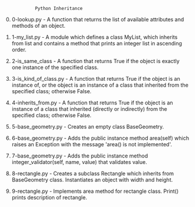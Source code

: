 				Python Inheritance
0. 0-lookup.py - A function that returns the list of available attributes and methods of an object.

1. 1-my_list.py - A module which defines a class MyList, which inherits from list and contains a method that prints an integer list in ascending order.

2. 2-is_same_class - A function that returns True if the object is exactly one instance of the specified class.

3. 3-is_kind_of_class.py - A function that returns True if the object is an instance of, or the object is an instance of a class that inherited from the specified class; otherwise False.

4. 4-inherits_from.py - A function that returns True if the object is an instance of a class that inherited (directly or indirectly) from the specified class; otherwise False.

5. 5-base_geometry.py - Creates an empty class BaseGeometry.

6. 6-base_geometry.py - Adds the public instance method area(self) which raises an Exception with the message 'area() is not implemented'.

7. 7-base_geometry.py - Adds the public instance method integer_validator(self, name, value) that validates value.

8. 8-rectangle.py - Creates a subclass Rectangle which inherits from BaseGeometry class. Instantiates an object with width and height.

9. 9-rectangle.py - Implements area method for rectangle class. Print() prints description of rectangle.
